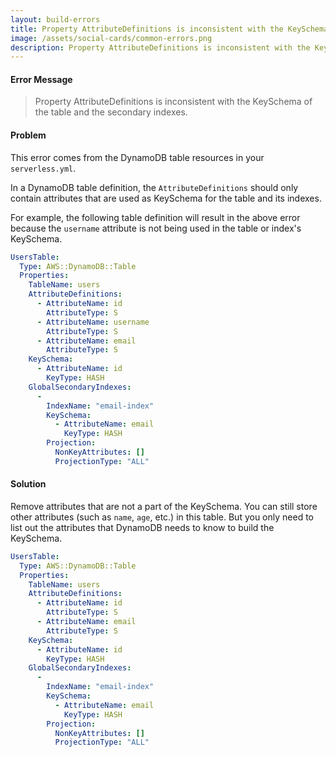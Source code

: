 ```yaml
---
layout: build-errors
title: Property AttributeDefinitions is inconsistent with the KeySchema of the table and the secondary indexes.
image: /assets/social-cards/common-errors.png
description: Property AttributeDefinitions is inconsistent with the KeySchema of the table and the secondary indexes.
---
```


#### Error Message

> Property AttributeDefinitions is inconsistent with the KeySchema of the table and the secondary indexes.


#### Problem

This error comes from the DynamoDB table resources in your `serverless.yml`.

In a DynamoDB table definition, the `AttributeDefinitions` should only contain attributes that are used as KeySchema for the table and its indexes.

For example, the following table definition will result in the above error because the `username` attribute is not being used in the table or index's KeySchema.

``` yml
UsersTable:
  Type: AWS::DynamoDB::Table
  Properties:
    TableName: users
    AttributeDefinitions:
      - AttributeName: id
        AttributeType: S
      - AttributeName: username
        AttributeType: S
      - AttributeName: email
        AttributeType: S
    KeySchema:
      - AttributeName: id
        KeyType: HASH
    GlobalSecondaryIndexes:
      -
        IndexName: "email-index"
        KeySchema:
          - AttributeName: email
            KeyType: HASH
        Projection:
          NonKeyAttributes: []
          ProjectionType: "ALL"
```


#### Solution

Remove attributes that are not a part of the KeySchema. You can still store other attributes (such as `name`, `age`, etc.) in this table. But you only need to list out the attributes that DynamoDB needs to know to build the KeySchema.

``` yml
UsersTable:
  Type: AWS::DynamoDB::Table
  Properties:
    TableName: users
    AttributeDefinitions:
      - AttributeName: id
        AttributeType: S
      - AttributeName: email
        AttributeType: S
    KeySchema:
      - AttributeName: id
        KeyType: HASH
    GlobalSecondaryIndexes:
      -
        IndexName: "email-index"
        KeySchema:
          - AttributeName: email
            KeyType: HASH
        Projection:
          NonKeyAttributes: []
          ProjectionType: "ALL"
```
